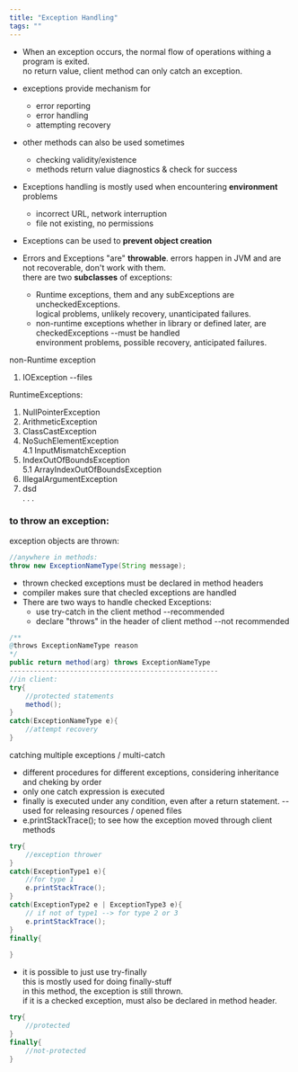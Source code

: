 ```yaml
---
title: "Exception Handling"
tags: ""
---
```

-   When an exception occurs, the normal flow of operations withing a program is exited.  
    no return value, client method can only catch an exception.

-   exceptions provide mechanism for
    -   error reporting
    -   error handling
    -   attempting recovery

-   other methods can also be used sometimes
    -   checking validity/existence
    -   methods return value diagnostics & check for success

-   Exceptions handling is mostly used when encountering **environment** problems
    -   incorrect URL, network interruption
    -   file not existing, no permissions

-   Exceptions can be used to **prevent object creation**

-   Errors and Exceptions "are" **throwable**. errors happen in JVM and are not recoverable, don't work with them.  
    there are two **subclasses** of exceptions:
    -   Runtime exceptions, them and any subExceptions are uncheckedExceptions.  
        logical problems, unlikely recovery, unanticipated failures.
    -   non-runtime exceptions whether in library or defined later, are checkedExceptions --must be handled  
        environment problems, possible recovery, anticipated failures.

non-Runtime exception

1.  IOException --files

RuntimeExceptions:  

1.  NullPointerException
2.  ArithmeticException
3.  ClassCastException
4.  NoSuchElementException  
    4.1 InputMismatchException
5.  IndexOutOfBoundsException  
    5.1 ArrayIndexOutOfBoundsException
6.  IllegalArgumentException
7.  dsd  
    . . .

### to throw an exception:

exception objects are thrown:

```java
//anywhere in methods:
throw new ExceptionNameType(String message);
```

-   thrown checked exceptions must be declared in method headers
-   compiler makes sure that checled exceptions are handled
-   There are two ways to handle checked Exceptions:
    -   use try-catch in the client method --recommended
    -   declare "throws" in the header of client method --not recommended

```java
/**
@throws ExceptionNameType reason
*/
public return method(arg) throws ExceptionNameType
----------------------------------------------------
//in client:
try{
	//protected statements
    method();
}
catch(ExceptionNameType e){
	//attempt recovery
}
```

catching multiple exceptions / multi-catch

-   different procedures for different exceptions, considering inheritance and cheking by order
-   only one catch expression is executed
-   finally is executed under any condition, even after a return statement. --used for releasing resources / opened files
-   e.printStackTrace(); to see how the exception moved through client methods

```java
try{
    //exception thrower
}
catch(ExceptionType1 e){
    //for type 1
    e.printStackTrace();
}
catch(ExceptionType2 e | ExceptionType3 e){
    // if not of type1 --> for type 2 or 3
    e.printStackTrace();
}
finally{
    
}
```

-   it is possible to just use try-finally  
    this is mostly used for doing finally-stuff  
    in this method, the exception is still thrown.  
    if it is a checked exception, must also be declared in method header.

```java
try{
	//protected
}
finally{
    //not-protected
}
```
